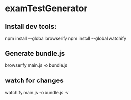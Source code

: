 # examTestGenerator

## Install dev tools:
npm install --global browserify
npm install --global watchify

## Generate bundle.js
browserify main.js -o bundle.js

## watch for changes
watchify main.js -o bundle.js -v
